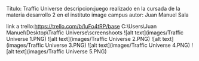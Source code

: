 Titulo: Traffic Universe
descripcion:juego realizado en la cursada de la materia desarrollo 2 en el instituto image campus
autor: Juan Manuel Sala

link a trello:https://trello.com/b/IuFo4tRP/base
C:\Users\Juan Manuel\Desktop\Traffic Universe\screenshoots
![alt text](images/Traffic Universe 1.PNG)
![alt text](images/Traffic Universe 2.PNG)
![alt text](images/Traffic Universe 3.PNG)
![alt text](images/Traffic Universe 4.PNG)
![alt text](images/Traffic Universe 5.PNG)